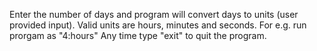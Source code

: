 Enter the number of days and program will convert days to units (user provided input). 
Valid units are hours, minutes and seconds. For e.g. run prorgam as "4:hours" 
Any time type "exit" to quit the program.
